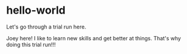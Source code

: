 # hello-world
Let's go through a trial run here.

Joey here! I like to learn new skills and get better at things. That's why doing this trial run!!!
